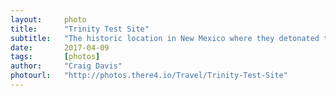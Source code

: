 ```yaml
---
layout:     photo
title:      "Trinity Test Site"
subtitle:   "The historic location in New Mexico where they detonated the first atomic bomb"
date:       2017-04-09
tags:       [photos]
author:     "Craig Davis"
photourl:   "http://photos.there4.io/Travel/Trinity-Test-Site"
---
```

